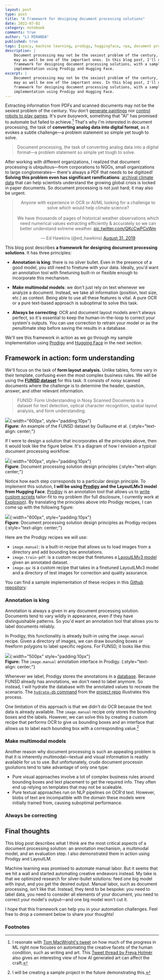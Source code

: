 ```yaml
---
layout: post
type: post
title: "A framework for designing document processing solutions"
date: 2022-07-02
category: notebook
comments: true
author: "LJ MIRANDA"
published: true
tags: [spacy, machine learning, prodigy, huggingface, rpa, document processing]
description: |
    Document processing may not be the sexiest problem of the century, but it
    may as well be one of the important ones. In this blog post, I'll discuss a
    framework for designing document processing solutions, with a sample
    implementation using Prodigy and Hugging Face. 
excerpt: |
    Document processing may not be the sexiest problem of the century, but it
    may as well be one of the important ones. In this blog post, I'll discuss a
    framework for designing document processing solutions, with a sample
    implementation using Prodigy and Hugging Face. 
---
```


<span class="firstcharacter">E</span>xtracting information from PDFs and
scanned documents may not be the sexiest problem of the century. You don't
[generate paintings](/notebook/2021/08/08/clip-vqgan/) nor [control robots to
play games](/projects/2018/09/14/pfn-internship/). It's pure *busywork*,
something that "AI" has promised to automate but failed to achieve.[^1] That's
why I'm interested in document processing, the task of
**converting analog data into digital format**, as it evokes a subtle
challenge&mdash;a problem statement so simple yet tough to solve.

> Document processing, the task of converting analog data into a digital
> format&mdash;a problem statement so simple yet tough to solve.

After working with different organizations, I realized that document processing
is ubiquitous&mdash;from corporations to NGOs, small organizations to large
conglomerates&mdash; there's always a PDF that needs to be digitized!  **Solving
this problem even has significant ramifications**: [archival climate
data](https://public.wmo.int/en/our-mandate/what-we-do/observations/data-rescue-and-archives)
that can help scientists understand the growing global crisis is locked in paper
documents. So document processing is not just hard; it may also be urgent. 

<center>
<blockquote class="twitter-tweet"><p lang="en" dir="ltr">Anyone with experience in OCR or AI/ML looking for a challenge to solve which would help climate science?<br><br>We have thousands of pages of historical weather observations which need numerical values extracting efficiently &amp; accurately so we can better understand extreme weather. <a href="https://t.co/QKcCwPCxWm">pic.twitter.com/QKcCwPCxWm</a></p>&mdash; Ed Hawkins (@ed_hawkins) <a href="https://twitter.com/ed_hawkins/status/1167769410238595072?ref_src=twsrc%5Etfw">August 31, 2019</a></blockquote> <script async src="https://platform.twitter.com/widgets.js" charset="utf-8"></script>
</center>

This blog post describes **a framework for designing document processing
solutions**. It has three principles:

- **Annotation is king**: there is no silver bullet. Even in the presence of a
good model, you still need to finetune with your data. Ideally, you'd want an
annotation tool with finetuning built-in or flexible enough to incorporate
this mechanism.

- **Make multimodal models**: we don't just rely on text whenever we analyze
a document. Instead, we take all information (position, text size, etc.) as
context. Being able to use all these features is vital. A pure OCR or a pure
text-based approach is suboptimal to solve this task.

- **Always be correcting**: OCR and document layout models aren't always
perfect, so it's essential to keep the human-in-the-loop to correct your
system's outputs. You can use correction to retrain your model or as the
penultimate step before saving the results in a database.

We'll see this framework in action as we go through my
sample implementation using [Prodigy](prodi.gy) and [Hugging
Face](huggingface.co) in the next section.

## Framework in action: form understanding

We'll focus on the task of **form layout analysis.** Unlike tables, forms vary in
their template, confusing even the most complex business rules.  We will be
using the [**FUNSD dataset**](https://guillaumejaume.github.io/FUNSD/) for this
task. It consists of noisy scanned documents where the challenge is to determine
the header, question, answer, and other relevant information.

> FUNSD: Form Understanding in Nosy Scanned Documents is a dataset for text
> detection, optical character recognition, spatial layout analysis, and form
> understanding.

<!-- FUNSD sample -->
![](/assets/png/dpt/funsd.png){:width="600px", style="padding:10px"}  
__Figure__: An example of the FUNSD dataset by Guillaume et al.
{:style="text-align: center;"}

If I were to design a solution that incorporates all the principles above, then
it would look like the figure below. It's a diagram of how I envision a typical
document processing workflow:


<!-- solution diagram using framework words -->
![](/assets/png/dpt/dp_design_principles.png){:width="600px", style="padding:10px"}  
__Figure__: Document processing solution design principles
{:style="text-align: center;"}

Notice how each step corresponds to a particular design principle. To implement
this solution, **I will be using [Prodigy](prodi.gy) and the LayoutLMv3 model
from Hugging Face**. [Prodigy](prodi.gy) is an annotation tool that allows
us to [write custom scripts](https://prodi.gy/docs/custom-recipes) tailor-fit to my
problem (for full disclosure, I currently work at [Explosion](https://explosion.ai)). By translating the
principles above into Prodigy recipes, I can come up with the following figure:


<!-- solution diagram using Prodigy recipes -->
![](/assets/png/dpt/dp_design_prodigy.png){:width="600px", style="padding:10px"}  
__Figure__: Document processing solution design principles as Prodigy recipes
{:style="text-align: center;"}

Here are the Prodigy recipes we will use:

- `image.manual`: is a built-in recipe that allows us to load images from a directory and add bounding box annotations.
- `image.train-pdf`: is a custom recipe that finetunes a [LayoutLMv3 model](https://arxiv.org/abs/2204.08387) given an annotated dataset. 
- `image.qa`: is a custom recipe that takes in a finetuned LayoutLMv3 model and a directory of test images for correction and quality assurance.

You can find a sample implementation of these recipes in this [Github
repository](https://github.com/ljvmiranda921/prodigy-pdf-custom-recipe):

### Annotation is king

Annotation is always a given in any document processing solution. Documents tend
to vary wildly in appearance, even if they have distinguishable patterns.  So
you'd want an annotation tool that allows you to label documents reliably.

In Prodigy, this functionality is already built-in using the `image.manual`
recipe. Given a directory of images, we can draw bounding boxes or freeform
polygons to label specific regions. For FUNSD, it looks like this:

<!-- insert FUNSD sample in Prodigy -->
![](/assets/png/dpt/prodigy_funsd.png){:width="500px" style="padding:10px"}  
__Figure:__ The `image.manual` annotation interface in Prodigy.
{:style="text-align: center;"}

Whenever we label, Prodigy stores the annotations in a
[database](https://prodi.gy/docs/api-database). Because FUNSD already has
annotations, we don't need to label anymore. So instead, I will hydrate the
database with the annotated values to recreate the scenario. The [`hydrate-db`
command](https://github.com/ljvmiranda921/prodigy-pdf-custom-recipe/blob/master/project.yml#L32)
from the [project
repo](https://github.com/ljvmiranda921/prodigy-pdf-custom-recipe) illustrates
this process.

One limitation of this approach is that we didn't do OCR because the text data
is already available. The `image.manual` recipe only stores the bounding boxes
and the labels. However, we can solve this by creating a custom recipe that
performs OCR to give us bounding boxes and an interface that allows us to label
each bounding box with a corresponding value.[^2]

### Make multimodal models

Another reason why document processing is such an appealing problem is that it
is inherently multimodal&mdash;textual and visual information is readily
available for us to use. But unfortunately, crude document processin gsolutions tend to take
advantage of only one type:

- Pure visual approaches involve a lot of complex business rules around bounding
boxes and text placement to get the required info. They often end up relying on
templates that may not be scaleable.
- Pure textual approaches run on NLP pipelines on OCR'd text. However, blobs of
text are incompatible with the domain these models were initially trained from,
causing suboptimal performance.




### Always be correcting




## Final thoughts

This blog post describes what I think are the most critical aspects of a
document processing solution: an annotation mechanism, a multimodal model, and
an evaluation step. I also demonstrated them in action using Prodigy
and LayoutLM. 

Machine learning was promised to automate manual labor. But it seems that we
hit a wall and started automating creative endeavors instead. My take is that
we optimized research for silver-bullet solutions: feed one big model with
input, and you get the desired output. Manual labor, such as document
processing, isn't like that. Instead, they tend to be bespoke: you need to
label data, you need to consider all elements of your document, you need to
correct your model's output&mdash;and one big model won't cut it. 

I hope that this framework can help you in your automation challenges. Feel
free to drop a comment below to share your thoughts!

### Footnotes

[^1]:

    I resonate with [Tom MacWright's
    tweet](https://twitter.com/tmcw/status/1511804741747154944) on how much of
    the progress in ML right now focuses on automating the creative facets of
    the human condition, such as writing and art. This [Tweet thread by Freya
    Holmér](https://twitter.com/FreyaHolmer/status/1532261886078631940?s=20&t=d0vBdUKklmHq-8G2mWYecw)
    also gives an interesting view of how AI generated art can affect the craft.

[^2]:

    I will be creating a sample project in the future demonstrating this.